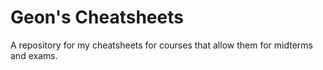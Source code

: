 # Geon's Cheatsheets

A repository for my cheatsheets for courses that allow them for midterms and exams.
